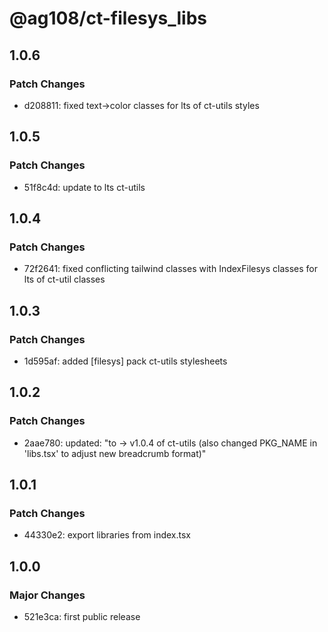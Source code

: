 # @ag108/ct-filesys_libs

## 1.0.6

### Patch Changes

- d208811: fixed text->color classes for lts of ct-utils styles

## 1.0.5

### Patch Changes

- 51f8c4d: update to lts ct-utils

## 1.0.4

### Patch Changes

- 72f2641: fixed conflicting tailwind classes with IndexFilesys classes for lts of ct-util classes

## 1.0.3

### Patch Changes

- 1d595af: added [filesys] pack ct-utils stylesheets

## 1.0.2

### Patch Changes

- 2aae780: updated: "to -> v1.0.4 of ct-utils (also changed PKG_NAME in 'libs.tsx' to adjust new breadcrumb format)"

## 1.0.1

### Patch Changes

- 44330e2: export libraries from index.tsx

## 1.0.0

### Major Changes

- 521e3ca: first public release
